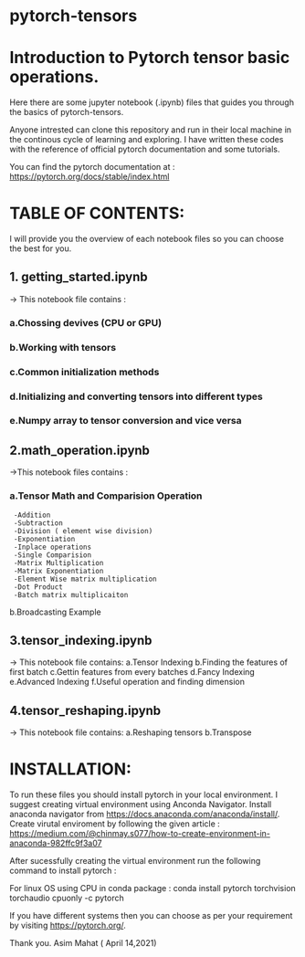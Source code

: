 # pytorch-tensors
# Introduction to Pytorch tensor basic operations.

Here there are some jupyter notebook (.ipynb) files that guides you through the basics of pytorch-tensors.

Anyone intrested can clone this repository and run in their local machine in the continous cycle of learning and exploring.
I have written these codes with the reference of official pytorch documentation and some tutorials.

You can find the pytorch documentation at :
https://pytorch.org/docs/stable/index.html

# TABLE OF CONTENTS:

I will provide you the overview of each notebook files so you can choose the best for you.

## 1. getting_started.ipynb

-> This notebook file contains :
   ### a.Chossing devives (CPU or GPU)
   ### b.Working with tensors
   ### c.Common initialization methods 
   ### d.Initializing and converting tensors into different types
   ### e.Numpy array to tensor conversion and vice versa
 
## 2.math_operation.ipynb

->This notebook files contains :
   ### a.Tensor Math and Comparision Operation
     -Addition
     -Subtraction
     -Division ( element wise division)
     -Exponentiation
     -Inplace operations
     -Single Comparision
     -Matrix Multiplication
     -Matrix Exponentiation
     -Element Wise matrix multiplication
     -Dot Product
     -Batch matrix multiplicaiton
   b.Broadcasting Example
   
 ## 3.tensor_indexing.ipynb
 
 -> This notebook file contains:
     a.Tensor Indexing
     b.Finding the features of first batch
     c.Gettin  features from every batches
     d.Fancy Indexing
     e.Advanced Indexing
     f.Useful operation and finding dimension
  
  ## 4.tensor_reshaping.ipynb
  
  -> This notebook file contains:
      a.Reshaping tensors
      b.Transpose
  
  
  # INSTALLATION:
  
  To run these files you should install pytorch in your local environment. I suggest creating virtual environment using Anconda Navigator.
  Install anaconda navigator from https://docs.anaconda.com/anaconda/install/.
  Create virutal enviroment by following the given article : https://medium.com/@chinmay.s077/how-to-create-environment-in-anaconda-982ffc9f3a07
  
  After sucessfully creating the virtual environment run the following command to install pytorch :
  
  For linux OS using CPU in conda package :
  conda install pytorch torchvision torchaudio cpuonly -c pytorch
  
  If you have different systems then you can choose as per your requirement by visiting https://pytorch.org/.
  
  Thank you.
  Asim Mahat ( April 14,2021)
 

   
   
   
   
     
     
     
